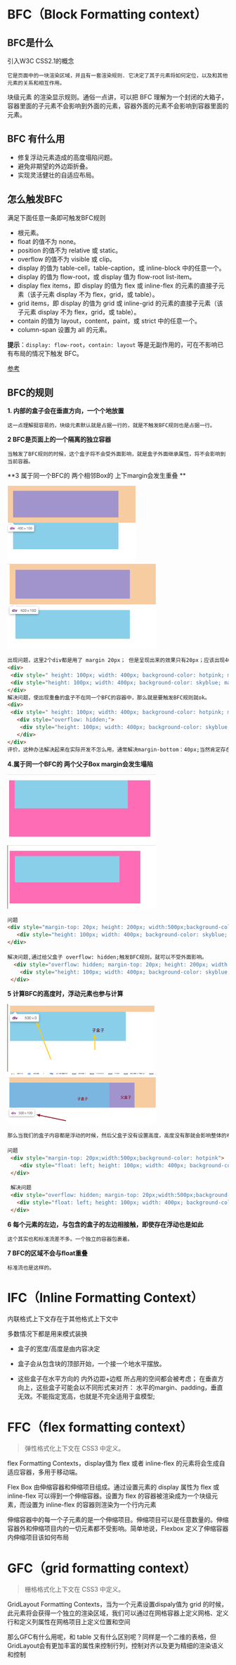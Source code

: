 # BFC（Block Formatting context）

## BFC是什么

引入W3C CSS2.1的概念

```
它是页面中的一块渲染区域，并且有一套渲染规则. 它决定了其子元素将如何定位，以及和其他元素的关系和相互作用。
```

 块级元素 的渲染显示规则。通俗一点讲，可以把 BFC 理解为一个封闭的大箱子，容器里面的子元素不会影响到外面的元素，容器外面的元素不会影响到容器里面的元素。

## **BFC 有什么用**

- 修复浮动元素造成的高度塌陷问题。
- 避免非期望的外边距折叠。
- 实现灵活健壮的自适应布局。

## 怎么触发BFC

满足下面任意一条即可触发BFC规则



- <html>  根元素。
- float 的值不为 none。
- position 的值不为 relative 或 static。
- overflow 的值不为 visible 或 clip。
- display 的值为 table-cell，table-caption，或 inline-block 中的任意一个。
- display 的值为 flow-root，或 display 值为 flow-root list-item。
- display flex items，即 display 的值为 flex 或 inline-flex 的元素的直接子元素（该子元素 display 不为 flex，grid，或 table）。
- grid items，即 display 的值为 grid 或 inline-grid 的元素的直接子元素（该子元素 display 不为 flex，grid，或 table）。
- contain 的值为 layout，content，paint，或 strict 中的任意一个。
- column-span 设置为 all 的元素。

**提示**：`display: flow-root`，`contain: layout` 等是无副作用的，可在不影响已有布局的情况下触发 BFC。

[参考](https://developer.mozilla.org/zh-CN/docs/Web/CSS/CSS_Flow_Layout/Intro_to_formatting_contexts)

## BFC的规则

 **1. 内部的盒子会在垂直方向，一个个地放置**

```
这一点理解挺容易的，块级元素默认就是占据一行的，就是不触发BFC规则也是占据一行。
```

 **2 BFC是页面上的一个隔离的独立容器**

```
当触发了BFC规则的时候，这个盒子将不会受外面影响，就是盒子外面继承属性，将不会影响到当前容器。
```

 **3 属于同一个BFC的 两个相邻Box的 上下margin会发生重叠 **

<img src="static/images/margin上下重叠.png" style="zoom:30%;text-align:left" />

<img src="static/images/解决margin上下重叠.png" alt="解决margin上下重叠" style="zoom:33%;" />

```html
出现问题，这里2个div都是用了 margin 20px； 但是呈现出来的效果只有20px；应该出现40px才是符合要求的
<div>
 <div style=" height: 100px; width: 400px; background-color: hotpink; margin:20px;"></div>
 <div style="height: 100px; width: 400px; background-color: skyblue; margin:20px;"></div>  
</div>
解决问题，使出现重叠的盒子不在同一个BFC的容器中，那么就是要触发BFC规则就ok。
<div>
 <div style=" height: 100px; width: 400px; background-color: hotpink; margin:20px;"></div>
   <div style="overflow: hidden;">
    <div style="height: 100px; width: 400px; background-color: skyblue; margin:20px;"></div>
   </div>    
</div>
评价，这种办法解决起来在实际开发不怎么用，通常解决margin-bottom：40px;当然肯定存在其他地方用的到这个规则的，比如封装组件。
```

**4.属于同一个BFC的 两个父子Box margin会发生塌陷**

<img src="static/images/margin塌陷.png" alt="margin塌陷" style="zoom:33%;" />

<img src="./static/images/解决margin塌陷.png" style="zoom:33%;" />



```html
问题
<div style="margin-top: 20px; height: 200px; width:500px;background-color: hotpink">
   <div style="height: 100px; width: 400px; background-color: skyblue; margin:20px;"></div>
</div>

解决问题,通过给父盒子 overflow: hidden;触发BFC规则，就可以不受外面影响。
  <div style="overflow: hidden; margin-top: 20px; height: 200px; width:500px;background-color: hotpink">
    <div style="height: 100px; width: 400px; background-color: skyblue; margin:20px;"></div>
 </div>
```

**5 计算BFC的高度时，浮动元素也参与计算** 

<img src="static/images/浮动导致父盒子高度为0.png" style="zoom:33%;" />

<img src="static/images/解决浮动父盒子高度为0.png" alt="解决浮动父盒子高度为0" style="zoom:33%;" />

```html
那么当我们的盒子内容都是浮动的时候，然后父盒子没有设置高度，高度没有那就会影响整体的布局。当我们触发BFC规则的时候同样可以解决这样的问题。

问题
 <div style="margin-top: 20px;width:500px;background-color: hotpink">
    <div style="float: left; height: 100px; width: 400px; background-color: skyblue;"></div>
 </div>
 
 解决问题
 <div style="overflow: hidden; margin-top: 20px;width:500px;background-color: hotpink">
   <div style="float: left; height: 100px; width: 400px; background-color: skyblue;"></div>
 </div>
```

**6 每个元素的左边，与包含的盒子的左边相接触，即使存在浮动也是如此**

```
这个其实也和标准流差不多。一个独立的容器包裹着。
```

**7 BFC的区域不会与float重叠**

```
标准流也是这样的。
```





# IFC（Inline Formatting Context）

内联格式上下文存在于其他格式上下文中

多数情况下都是用来模式装换

- 盒子的宽度/高度是由内容决定

- 盒子会从包含块的顶部开始，一个接一个地水平摆放。
- 这些盒子在水平方向的 内外边距+边框 所占用的空间都会被考虑； 在垂直方向上，这些盒子可能会以不同形式来对齐： 水平的margin、padding，垂直无效。不能指定宽高，也就是不完全适用于盒模型;



# FFC（flex formatting context）

> 弹性格式化上下文在 CSS3 中定义。

flex Formatting Contexts，display值为 flex 或者 inline-flex 的元素将会生成自适应容器，多用于移动端。

Flex Box 由伸缩容器和伸缩项目组成。通过设置元素的 display 属性为 flex 或 inline-flex 可以得到一个伸缩容器。设置为 flex 的容器被渲染成为一个块级元素，而设置为 inline-flex 的容器则渲染为一个行内元素

伸缩容器中的每一个子元素的是一个伸缩项目。伸缩项目可以是任意数量的。伸缩容器外和伸缩项目内的一切元素都不受影响。简单地说，Flexbox 定义了伸缩容器内伸缩项目该如何布局



# GFC（grid formatting context）

> 栅格格式化上下文在 CSS3 中定义。

GridLayout Formatting Contexts，当为一个元素设置dispaly值为 grid 的时候，此元素将会获得一个独立的渲染区域，我们可以通过在网格容器上定义网格、定义行和定义列属性在网格项目上定义位置和空间

那么GFC有什么用呢，和 table 又有什么区别呢？同样是一个二维的表格，但GridLayout会有更加丰富的属性来控制行列，控制对齐以及更为精细的渲染语义和控制



